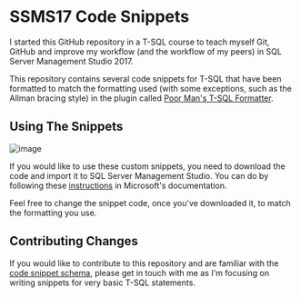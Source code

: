 # SSMS17 Code Snippets
I started this GitHub repository in a T-SQL course to teach myself Git, GitHub and improve my workflow (and the workflow of my peers) in SQL Server Management Studio 2017.

This repository contains several code snippets for T-SQL that have been formatted to match the formatting used (with some exceptions, such as the Allman bracing style) in the plugin called [Poor Man's T-SQL Formatter](http://architectshack.com/PoorMansTSqlFormatter.ashx). 

## Using The Snippets
![image](https://user-images.githubusercontent.com/28933557/49325253-1d906500-f4f4-11e8-8377-38a03b0b250b.png)

If you would like to use these custom snippets, you need to download the code and import it to SQL Server Management Studio. You can do by following these [instructions](https://docs.microsoft.com/en-us/sql/relational-databases/scripting/add-transact-sql-snippets?view=sql-server-2017) in Microsoft's documentation.

Feel free to change the snippet code, once you've downloaded it, to match the formatting you use. 

## Contributing Changes
If you would like to contribute to this repository and are familiar with the [code snippet schema](https://docs.microsoft.com/en-us/visualstudio/ide/code-snippets-schema-reference?view=vs-2015), please get in touch with me as I'm focusing on writing snippets for very basic T-SQL statements. 
